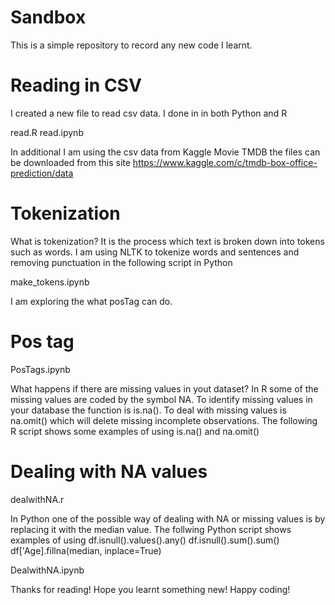 # Sandbox
This is a simple repository to record any new code I learnt.

# Reading in CSV
I created a new file to read csv data.
I done in in both Python and R

read.R
read.ipynb

In additional I am using the csv data from Kaggle Movie TMDB
the files can be downloaded from this site 
https://www.kaggle.com/c/tmdb-box-office-prediction/data

# Tokenization

What is tokenization? It is the process which text is broken down into tokens such as words. I am using NLTK to tokenize words and sentences and removing punctuation in the following script in Python

make_tokens.ipynb

I am exploring the what posTag can do.

# Pos tag 
PosTags.ipynb

What happens if there are missing values in yout dataset? In R some of the missing values are coded by the symbol NA. To identify missing values in your database the function is is.na(). To deal with missing values is na.omit() which will delete missing incomplete observations. The following R script shows some examples of using is.na() and na.omit()

# Dealing with NA values
dealwithNA.r

In Python one of the possible way of dealing with NA or missing values is by replacing it with the median value. The follwing Python script shows examples of using 
df.isnull().values().any()
df.isnull().sum().sum()
df['Age].fillna(median, inplace=True)

DealwithNA.ipynb

Thanks for reading! Hope you learnt something new! Happy coding!





